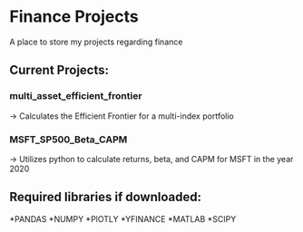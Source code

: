 # Finance Projects
A place to store my projects regarding finance
## Current Projects:
  ### multi_asset_efficient_frontier
  -> Calculates the Efficient Frontier for a multi-index portfolio
  
  ### MSFT_SP500_Beta_CAPM
  -> Utilizes python to calculate returns, beta, and CAPM for MSFT in the year 2020

## Required libraries if downloaded:
  *PANDAS
  *NUMPY
  *PlOTLY
  *YFINANCE
  *MATLAB
  *SCIPY
